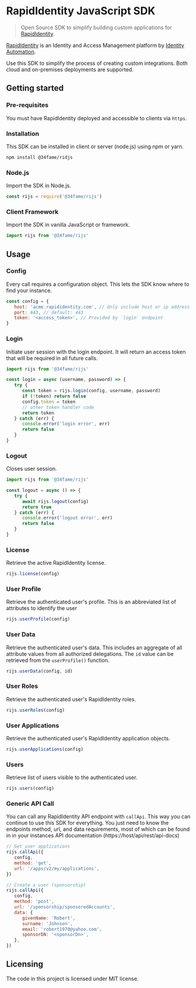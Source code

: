# RapidIdentity JavaScript SDK

> Open Source SDK to simplify building custom applications for [RapidIdentity](https://www.identityautomation.com/iam-platform/).

[RapidIdentity](https://www.identityautomation.com/iam-platform/) is an Identity and Access Management platform by [Identity Automation](https://www.identityautomation.com).

Use this SDK to simplify the process of creating custom integrations. Both cloud and on-premises deployments are supported.

## Getting started

### Pre-requisites

You must have RapidIdentity deployed and accessible to clients via `https`.

### Installation

This SDK can be installed in client or server (node.js) using npm or yarn.

```bash
npm install @34fame/ridjs
```

### Node.js

Import the SDK in Node.js.

```js
const rijs = require('@34fame/rijs')
```

### Client Framework

Import the SDK in vanilla JavaScript or framework.

```js
import rijs from '@34fame/rijs'
```

## Usage

### Config

Every call requires a configuration object. This lets the SDK know where to find your instance.

```js
const config = {
   host: 'acme.rapididentity.com', // Only include host or ip address
   port: 443, // default: 443
   token: '<access_token>', // Provided by `login` endpoint
}
```

### Login

Initiate user session with the login endpoint. It will return an access token that will be required in all future calls.

```js
import rijs from '@34fame/rijs'

const login = async (username, password) => {
   try {
      const token = rijs.login(config, username, password)
      if (!token) return false
      config.token = token
      // other token handler code
      return token
   } catch (err) {
      console.error('login error', err)
      return false
   }
}
```

### Logout

Closes user session.

```js
import rijs from '@34fame/rijs'

const logout = async () => {
   try {
      await rijs.logout(config)
      return true
   } catch (err) {
      console.error('logout error', err)
      return false
   }
}
```

### License

Retrieve the active RapidIdentity license.

```js
rijs.license(config)
```

### User Profile

Retrieve the authenticated user's profile. This is an abbreviated list of attributes to identify the user

```js
rijs.userProfile(config)
```

### User Data

Retrieve the authenticated user's data. This includes an aggregate of all attribute values from all authorized delegations. The `id` value can be retrieved from the `userProfile()` function.

```js
rijs.userData(config, id)
```

### User Roles

Retrieve the authenticated user's RapidIdentity roles.

```js
rijs.userRoles(config)
```

### User Applications

Retrieve the authenticated user's RapidIdentity application objects.

```js
rijs.userApplications(config)
```

### Users

Retrieve list of users visible to the authenticated user.

```js
rijs.users(config)
```

### Generic API Call

You can call any RapidIdentity API endpoint with `callApi`. This way you can
continue to use this SDK for everything. You just need to know the endpoints
method, url, and data requirements, most of which can be found in in your
instances API documentation (https://host/api/rest/api-docs)

```js
// Get user applications
rijs.callApi({
   config,
   method: 'get',
   url: '/apps/v2/my/applications',
})

// Create a user (sponsorship)
rijs.callApi({
   config,
   method: 'post',
   url: '/sponsorship/sponsoredAccounts',
   data: {
      givenName: 'Robert',
      surname: 'Johnson',
      email: 'robert1970@yahoo.com',
      sponsorDN: '<sponsorDn>',
   },
})
```

## Licensing

The code in this project is licensed under MIT license.
